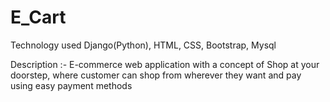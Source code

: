 # E_Cart
Technology used Django(Python), HTML, CSS, Bootstrap, Mysql


Description :- E-commerce web application with a concept of Shop at your doorstep, where customer can shop from wherever they want and pay using easy payment methods 
